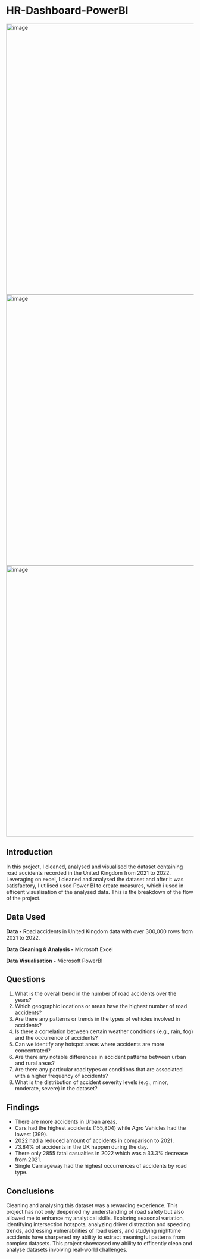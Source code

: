 # HR-Dashboard-PowerBI

<img width="728" alt="image" src="https://github.com/Elohorzino-Okpobrisi/HR-Dashboard.github.io/assets/137432456/c2fd20b4-c153-43c7-9579-fff395d03b3d">
<img width="728" alt="image" src="https://github.com/Elohorzino-Okpobrisi/HR-Dashboard.github.io/assets/137432456/a73c05f4-a4e2-4107-8cb9-04ec047a56b7">
<img width="728" alt="image" src="https://github.com/Elohorzino-Okpobrisi/HR-Dashboard.github.io/assets/137432456/1d76c9a7-07a7-4372-8448-d3dc2282fa71">


## Introduction
In this project, I cleaned, analysed and visualised the dataset containing road accidents recorded in the United Kingdom from 2021 to 2022. Leveraging on excel, I cleaned and analysed the dataset and after it was satisfactory, I utilised used Power BI to create measures, which i used in efficent visualisation of the analysed data. This is the breakdown of the flow of the project. 

## Data Used

**Data -** Road accidents in United Kingdom data with over 300,000 rows from 2021 to 2022.

**Data Cleaning & Analysis -** Microsoft Excel

**Data Visualisation -** Microsoft PowerBI

## Questions

1. What is the overall trend in the number of road accidents over the years?
2. Which geographic locations or areas have the highest number of road accidents?
3. Are there any patterns or trends in the types of vehicles involved in accidents?
4. Is there a correlation between certain weather conditions (e.g., rain, fog) and the occurrence of accidents?
5. Can we identify any hotspot areas where accidents are more concentrated?
6. Are there any notable differences in accident patterns between urban and rural areas?
7. Are there any particular road types or conditions that are associated with a higher frequency of accidents?
8. What is the distribution of accident severity levels (e.g., minor, moderate, severe) in the dataset?

## Findings

- There are more accidents in Urban areas.
- Cars had the highest accidents (155,804) while Agro Vehicles had the lowest (399).
- 2022 had a reduced amount of accidents in comparison to 2021.
- 73.84% of accidents in the UK happen during the day.
- There only 2855 fatal casualties in 2022 which was a 33.3% decrease from 2021.
- Single Carriageway had the highest occurrences of accidents by road type.

## Conclusions

Cleaning and analysing this dataset was a rewarding experience. This project has not only deepened my understanding of road safety but also allowed me to enhance my analytical skills. Exploring seasonal variation, identifying intersection hotspots, analyzing driver distraction and speeding trends, addressing vulnerabilities of road users, and studying nighttime accidents have sharpened my ability to extract meaningful patterns from complex datasets. This project showcased my ability to efficently clean and analyse datasets involving real-world challenges.
